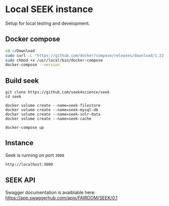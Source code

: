 # Local SEEK instance
Setup for local testing and development.

## Docker compose
```bash
cd ~/Download
sudo curl -L "https://github.com/docker/compose/releases/download/1.22.0/docker-compose-$(uname -s)-$(uname -m)" -o /usr/local/bin/docker-compose
sudo chmod +x /usr/local/bin/docker-compose
docker-compose --version
```

## Build seek
```
git clone https://github.com/seek4science/seek
cd seek

docker volume create --name=seek-filestore
docker volume create --name=seek-mysql-db
docker volume create --name=seek-solr-data
docker volume create --name=seek-cache

docker-compose up
```

## Instance
Seek is running on port `3000`
```bash
http://localhost:3000
```

## SEEK API
Swagger documentation is avaiblable here:  
https://app.swaggerhub.com/apis/FAIRDOM/SEEK/0.1